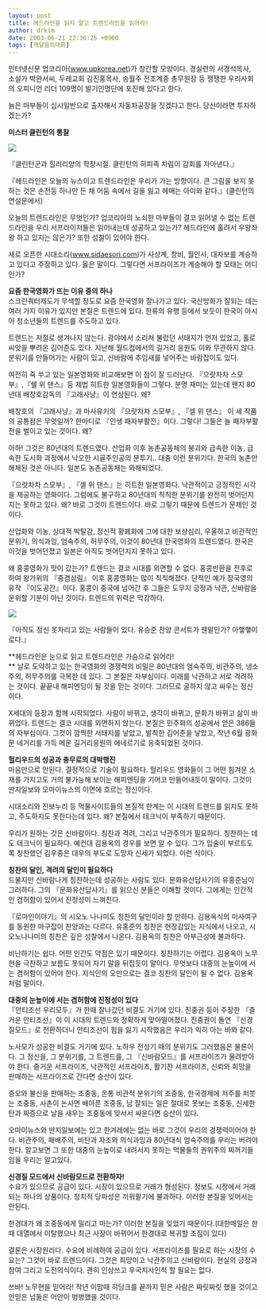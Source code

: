 ```yaml
---
layout: post
title: 헤드라인을 읽지 말고 트렌드라인을 읽어라!
author: drkim
date: 2003-06-21 22:36:25 +0900
tags: [깨달음의대화]
---
```

인터넷신문 업코리아(www.upkorea.net)가 창간할 모양이다. 경실련의 서경석목사, 소설가 박완서씨, 두레교회 김진홍목사, 송월주 전조계종 총무원장 등 쟁쟁한 우리사회의 오피니언 리더 109명이 발기인명단에 포진해 있다고 한다. 

늙은 마부들이 십시일반으로 출자해서 자동차공장을 짓겠다고 한다. 당신이라면 투자하겠는가? 

**미스터 클린턴의 통찰**

![](http://drkimz.com/technote/board/private/upimg/1056201959.jpg)

『클린턴군과 힐러리양의 학창시절. 클린턴의 히피족 차림이 감회를 자아낸다.』

  
『헤드라인은 오늘의 뉴스이고 트렌드라인은 우리가 가는 방향이다. 큰 그림을 보지 못하는 것은 손전등 하나만 든 채 어둠 속에서 길을 잃고 헤매는 아이와 같다.』(클린턴의 연설문에서)

오늘의 트렌드라인은 무엇인가? 업코리아의 노쇠한 마부들이 결코 읽어낼 수 없는 트렌드라인을 우리 서프라이저들은 읽어내는데 성공하고 있는가? 헤드라인에 홀려서 우왕좌왕 하고 있지는 않은가? 또한 성찰이 있어야 한다. 

새로 오픈한 시대소리(www.sidaesori.com)가 사상계, 창비, 월인사, 대자보를 계승하고 있다고 주장하고 있다. 옳은 말이다. 그렇다면 서프라이즈가 계승해야 할 모태는 어디인가? 

**요즘 한국영화가 뜨는 이유 중의 하나**  
스크린쿼터제도가 무색할 정도로 요즘 한국영화 잘나가고 있다. 국산방화가 잘되는 데는 여러 가지 이유가 있지만 본질은 트렌드에 있다. 한류의 유행 등에서 보듯이 한국이 아시아 청소년들의 트렌드를 주도하고 있다. 

트렌드는 저절로 생겨나지 않는다. 광야에서 소리쳐 불렀던 서태지가 먼저 있었고, 홀로 씨앗을 뿌려온 김어준도 있다. 지난해 월드컵에서의 길거리 응원도 이와 무관하지 않다. 분위기를 만들어가는 사람이 있고, 신바람에 추임새를 넣어주는 바람잡이도 있다. 

여전히 죽 쑤고 있는 일본영화와 비교해보면 이 점이 잘 드러난다. 『으랏차차 스모부』,『쉘 위 댄스』등 제법 히트한 일본영화들이 그렇다. 분명 재미는 있는데 왠지 80년대 배창호감독의 『고래사냥』이 연상된다. 왜?

배창호의 『고래사냥』과 마사유키의 『으랏차차 스모부』, 『셀 위 댄스』 이 세 작품의 공통점은 무엇일까? 한마디로 『인생 패자부활전』이다. 그렇다! 그들은 늘 패자부활전을 벌이고 있는 것이다. 왜? 

아하! 그것은 80년대의 트렌드였다. 산업화 이후 농촌공동체의 붕괴와 급속한 이농, 급속한 도시화 과정에서 낙오한 시골주인공의 분투기.. 대충 이런 분위기다. 한국의 농촌만 해체된 것은 아니다. 일본도 농촌공동체는 와해되었다. 

『으랏차차 스모부』, 『셀 위 댄스』는 히트한 일본영화다. 낙관적이고 긍정적인 시각을 제공하는 영화이다. 그럼에도 불구하고 80년대의 칙칙한 분위기를 완전히 벗어던지지는 못하고 있다. 왜? 바로 그것이 트렌드이다. 바로 그렇기 때문에 트렌드가 문제인 것이다. 

산업화와 이농, 상대적 박탈감, 정신적 황폐화에 그에 대한 보상심리, 우울하고 비관적인 분위기, 의식과잉, 엄숙주의, 허무주의, 이것이 80년대 한국영화의 트렌드였다. 한국은 이것을 벗어던졌고 일본은 아직도 벗어던지지 못하고 있다. 

왜 홍콩영화가 맛이 갔는가? 트렌드는 결코 시대를 외면할 수 없다. 홍콩반환을 전후로 하여 왕가위의 『중겸삼림』 이후 홍콩영화는 많이 칙칙해졌다. 단적인 예가 장국영의 유작 『이도공간』이다. 홍콩이 중국에 넘어간 후 그들은 도무지 긍정과 낙관, 신바람을 운위할 기분이 아닌 것이다. 트렌드의 위력은 막강하다. 

![](http://drkimz.com/technote/board/private/upimg/1056201625.JPG)

『아직도 정신 못차리고 있는 사람들이 있다. 유승준 찬양 콘서트가 웬말인가? 아햏햏이로다.』

**헤드라인은 눈으로 읽고 트렌드라인은 가슴으로 읽어라!  
** 날로 도약하고 있는 한국영화의 경쟁력의 비밀은 80년대의 엄숙주의, 비관주의, 냉소주의, 허무주의를 극복한 데 있다. 그 본질은 자부심이다. 미래를 낙관하고 서로 격려하는 것이다. 끝끝내 해피엔딩이 될 것을 믿는 것이다. 그러므로 굴하지 않고 싸우는 정신이다. 

X세대의 등장과 함께 시작되었다. 사람이 바뀌고, 생각이 바뀌고, 문화가 바뀌고 삶이 바뀌었다. 트렌드는 결코 시대를 외면하지 않는다. 본질은 민주화의 성공에서 얻은 386들의 자부심이다. 그것이 깜찍한 서태지를 낳았고, 발칙한 김어준을 낳았고, 작년 6월 광화문 네거리를 가득 메운 길거리응원의 에네르기로 응축되었된 것이다. 

**헐리우드의 성공과 충무로의 대박행진**  
마음만으로 안된다. 결정적으로 기술이 필요하다. 헐리우드 영화들이 그 어떤 힘겨운 소재를 가지고도 거의 불가능해 보이는 해피엔딩을 기어코 만들어내듯이 말이다. 그것이 딴지일보와 오마이뉴스의 이면에 흐르는 정신이다. 

시대소리와 진보누리 등 먹물사이트들의 본질적 한계는 이 시대의 트렌드를 읽지도 못하고, 주도하지도 못한다는데 있다. 왜? 본질에서 테크닉이 부족하기 때문이다. 

우리가 원하는 것은 신바람이다. 칭찬과 격려, 그리고 낙관주의가 필요하다. 칭찬하는 데도 테크닉이 필요하다. 예컨대 김용옥의 경우를 보면 알 수 있다. 그가 입술이 부르트도록 칭찬했던 김우중은 대우의 부도로 도망자 신세가 되었다. 이런 식이다. 

**칭찬의 달인, 격려의 달인이 필요하다**  
드물지만 신바람나게 칭찬하는데 성공하는 사람도 있다. 문화유산답사기의 유홍준님이 그러하다. 그의 『문화유산답사기』를 읽으신 분들은 이해할 것이다. 그에게는 인간적인 겸허함이 있어서 진정성이 느껴진다. 

『로마인이야기』의 시오노 나나미도 칭찬의 달인이라 할 만하다. 김용옥식의 미사여구를 동원한 마구잡이 찬양과는 다르다. 유홍준의 칭찬은 현장감있는 지식에서 나오고, 시오노나나미의 칭찬은 깊은 성찰에서 나온다. 김용옥의 칭찬은 아부근성에 불과하다. 

비난하기는 쉽다. 어떤 인간도 약점은 있기 때문이다. 칭찬하기는 어렵다. 김용옥이 노무현을 극찬하고 보름도 못되어 자기 말을 뒤집듯이 말이다. 무엇보다 대중의 눈높이에 서는 겸허함이 있어야 한다. 지식인의 오만으로는 결코 칭찬의 달인이 될 수 없다. 김용옥처럼 말이다. 

**대중의 눈높이에 서는 겸허함에 진정성이 있다**  
『안티조선 우리모두』가 한때 잘나갔던 비결도 거기에 있다. 진중권 등이 주장한 『즐거운 안티조선』이 이 시대의 트렌드와 정확하게 맞아떨어졌다. 진중권이 돌연 『신경질모드』로 전환하더니 안티조선이 힘을 잃기 시작했음은 우리가 익히 아는 바와 같다. 

노사모가 성공한 비결도 거기에 있다. 노하우 전성기 때의 분위기도 그러했음은 물론이다. 그 정신을, 그 분위기를, 그 트렌드를, 그 『신바람모드』를 서프라이즈가 물려받아야 한다. 즐거운 서프라이즈, 낙관적인 서프라이즈, 활기찬 서프라이즈, 신뢰와 희망을 판매하는 서프라이즈로 간다면 승산이 있다. 

증오와 불신을 판매하는 조중동, 온통 비관적 분위기의 조중동, 한국경제에 저주를 퍼붓는 조중동, 사촌이 논사면 배아픈 조중동, 남 잘되는 일은 절대로 못보는 조중동, 신세한탄과 짜증으로 날을 새우는 조중동에 맞서서 싸운다면 승산이 있다. 

오마이뉴스와 딴지일보에는 있고 한겨레에는 없는 바로 그것이 우리의 경쟁력이어야 한다. 비관주의, 패배주의, 비탄과 자조와 의식과잉과 80년대식 엄숙주의를 우리는 버려야 한다. 알고보면 그 또한 대중의 눈높이로 내려서지 못하는 먹물들의 권위주의 찌꺼기들임을 우리는 알고있다. 

**신경질 모드에서 신바람모드로 전환하자!**  
수요가 있으므로 공급이 있다. 시장이 있으므로 거래가 형성된다. 정보도 시장에서 거래되는 하나의 상품이다. 정치적 당파성은 끼워팔기에 불과하다. 이러한 본질을 잊어서는 안된다. 

한경대가 왜 조중동에게 밀리고 마는가? 이러한 본질을 잊었기 때문이다.(대한매일은 한때 대열에서 이탈했으나 최근 사장이 바뀌어서 한경대로 복귀할 조짐이 있다) 

결론은 시장원리다. 수요에 비례하여 공급이 있다. 서프라이즈를 필요로 하는 시장의 수요는? 그것이 바로 트렌드이다. 그것은 희망이고 낙관주의고 신바람이다. 현실의 긍정과 참여 그리고 도전의식이다. 괜히 인상쓰고 우국지사인척 할 필요는 없다. 


  쓰바! 노무현을 믿어라! 작년 이맘때 히딩크를 끝까지 믿은 사람은 짜릿짜릿 했을 것이고 안믿은 넘들은 어안이 벙벙했을 것이다.
